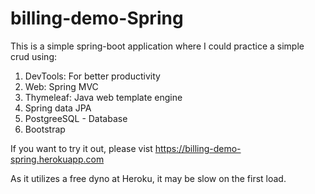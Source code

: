 # billing-demo-Spring

This is a simple spring-boot application where I could practice a simple crud using:

1. DevTools: For better productivity
1. Web: Spring MVC
1. Thymeleaf: Java web template engine
1. Spring data JPA
1. PostgreeSQL - Database
1. Bootstrap


If you want to try it out, please vist https://billing-demo-spring.herokuapp.com

As it utilizes a free dyno at Heroku, it may be slow on the first load.
